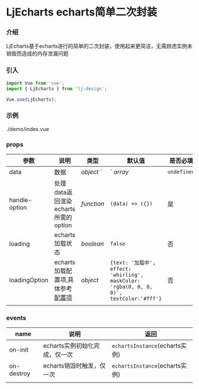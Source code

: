 #  LjEcharts echarts简单二次封装

### 介绍

LjEcharts基于echarts进行的简单的二次封装，使用起来更简洁，无需顾虑实例未销毁而造成的内存泄漏问题

### 引入

```Javascript
import Vue from 'vue';
import { LjEcharts } from 'lj-design';

Vue.use(LjEcharts);
```

### 示例

<demo-code>./demo/index.vue</demo-code>

### props

| 参数 | 说明 | 类型 |  默认值 | 是否必填 |
|------|------|-----|---------|---------|
| data | 数据 | _object_ `|` _array_ | `undefined` | 是 |
| handle-option | 处理data返回渲染echarts所需的option | _function_ | `(data) => ({})` | 是 |
| loading | echarts加载状态 | _boolean_ | `false` | 否 |
| loadingOption | echarts加载配置项,具体参考 [配置项](https://echarts.apache.org/zh/api.html#echartsInstance.showLoading) | _object_ | `{text: '加载中', effect: 'whirling', maskColor: 'rgba(0, 0, 0, 0)', textColor:'#fff'}` | 否 |
|  |  |  |  |  |

### events

| name | 说明 |  返回  |
|------|------|--------|
| on-init | echarts实例初始化完成，仅一次 | `echartsInstance`(echarts实例) |
| on-destroy | echarts销毁时触发，仅一次 | `echartsInstance`(echarts实例) |
|  |  |  |